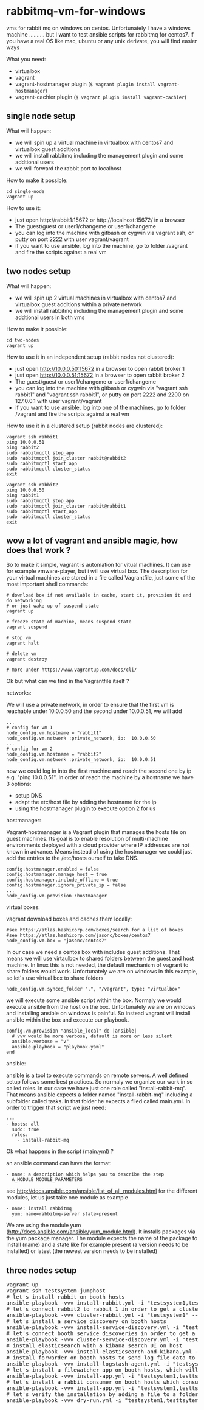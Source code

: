 # rabbitmq-vm-for-windows

vms for rabbit mq on windows on centos.
Unfortunately I have a windows machine .......... but I want to test ansible scripts for rabbitmq for centos7.
if you have a real OS like mac, ubuntu or any unix derivate, you will find easier ways

What you need:

* virtualbox
* vagrant
* vagrant-hostmanager plugin (`$ vagrant plugin install vagrant-hostmanager`)
* vagrant-cachier plugin (`$ vagrant plugin install vagrant-cachier`)

## single node setup

What will happen:

* we will spin up a virtual machine in virtualbox with centos7 and virtualbox guest additions
* we will install rabbitmq including the management plugin and some addtional users
* we will forward the rabbit port to localhost

How to make it possible:

    cd single-node
    vagrant up

How to use it:

* just open http://rabbit1:15672 or http://localhost:15672/ in a browser
* The guest/guest or user1/changeme or user1/changeme
* you can log into the machine with gitbash or cygwin via vagrant ssh, or putty on port 2222 with user vagrant/vagrant
* if you want to use ansible, log into the machine, go to folder /vagrant and fire the scripts against a real vm

## two nodes setup

What will happen:

* we will spin up 2 virtual machines in virtualbox with centos7 and virtualbox guest additions within a private network
* we will install rabbitmq including the management plugin and some addtional users in both vms

How to make it possible:

    cd two-nodes
    vagrant up

How to use it in an independent setup (rabbit nodes not clustered):

* just open http://10.0.0.50:15672 in a browser to open rabbit broker 1
* just open http://10.0.0.51:15672 in a browser to open rabbit broker 2
* The guest/guest or user1/changeme or user1/changeme
* you can log into the machine with gitbash or cygwin via "vagrant ssh rabbit1" and "vagrant ssh rabbit1", or putty on port 2222 and 2200 on 127.0.0.1 with user vagrant/vagrant
* if you want to use ansible, log into one of the machines, go to folder /vagrant and fire the scripts against a real vm

How to use it in a clustered setup (rabbit nodes are clustered):

    vagrant ssh rabbit1
    ping 10.0.0.51
    ping rabbit2
    sudo rabbitmqctl stop_app
    sudo rabbitmqctl join_cluster rabbit@rabbit2
    sudo rabbitmqctl start_app
    sudo rabbitmqctl cluster_status
    exit

    vagrant ssh rabbit2
    ping 10.0.0.50
    ping rabbit1
    sudo rabbitmqctl stop_app
    sudo rabbitmqctl join_cluster rabbit@rabbit1
    sudo rabbitmqctl start_app
    sudo rabbitmqctl cluster_status
    exit

## wow a lot of vagrant and ansible magic, how does that work ?

So to make it simple, vagrant is automation for vitual machines.
It can use for example vmware-player, but i will use virtual box.
The description for your virtual machines are stored in a file called Vagrantfile,
just some of the most important shell commands:

	# download box if not available in cache, start it, provision it and do networking
	# or just wake up of suspend state
	vagrant up

    # freeze state of machine, means suspend state
    vagrant suspend

    # stop vm
    vagrant halt

    # delete vm
    vagrant destroy

    # more under https://www.vagrantup.com/docs/cli/

Ok but what can we find in the Vagrantfile itself ?

networks:

We will use a private network, in order to ensure that the first vm is reachable under 10.0.0.50 and the second under 10.0.0.51, we will add

    ...
    # config for vm 1
    node_config.vm.hostname = "rabbit1"
    node_config.vm.network :private_network, ip:  10.0.0.50
    ...
    # config for vm 2
    node_config.vm.hostname = "rabbit2"
    node_config.vm.network :private_network, ip:  10.0.0.51

now we could log in into the first machine and reach the second one by ip e.g. "ping 10.0.0.51".
In order of reach the machine by a hostname we have 3 options:

* setup DNS
* adapt the etc/host file by adding the hostname for the ip
* using the hostmanager plugin to execute option 2 for us

hostmanager:

Vagrant-hostmanager is a Vagrant plugin that manages the hosts file on guest machines. Its goal is to enable resolution of multi-machine environments deployed with a cloud provider where IP addresses are not known in advance. Means instead of using the hostmanager we could just add the entries to the /etc/hosts ourself to fake DNS.

    config.hostmanager.enabled = false
    config.hostmanager.manage_host = true
    config.hostmanager.include_offline = true
    config.hostmanager.ignore_private_ip = false
    ...
    node_config.vm.provision :hostmanager

virtual boxes:

vagrant download boxes and caches them locally:

    #see https://atlas.hashicorp.com/boxes/search for a list of boxes
    #see https://atlas.hashicorp.com/jasonc/boxes/centos7
    node_config.vm.box = "jasonc/centos7"

In our case we need a centos box with includes guest additions.
That means we will use virtaulbox to shared folders between the guest and host machine.
In linux this is not needed, the default mechanism of vagrant to share folders would work.
Unfortunately we are on windows in this example, so let's use virtual box to share folders

    node_config.vm.synced_folder ".", "/vagrant", type: "virtualbox"

we will execute some ansible script within the box.
Normaly we would execute ansible from the host on the box.
Unfortunately we are on windows and installing ansible on windows is painful.
So instead vagrant will install ansible within the box and execute our playbook.

    config.vm.provision "ansible_local" do |ansible|
      # vvv would be more verbose, default is more or less silent
      ansible.verbose = "v"
      ansible.playbook = "playbook.yaml"
    end

ansible:

ansible is a tool to execute commands on remote servers.
A well defined setup follows some best practices.
So normaly we organize our work in so called roles.
In our case we have just one role called "install-rabbit-mq".
That means ansible expects a folder named "install-rabbit-mq" including a subfolder called tasks.
In that folder he expects a filed called main.yml. In order to trigger that script we just need:

    ---
    - hosts: all
      sudo: true
      roles:
        - install-rabbit-mq

Ok what happens in the script (main.yml) ?

an ansible command can have the format:

    - name: a description which helps you to describe the step
      A_MODULE MODULE_PARAMETERS

see http://docs.ansible.com/ansible/list_of_all_modules.html for the different modules, let us just take one module as example

    - name: install rabbitmq
      yum: name=rabbitmq-server state=present

We are using the module yum (http://docs.ansible.com/ansible/yum_module.html).
It installs packages via the yum package manager.
The module expects the name of the package to install (name) and a state like for example present (a version needs to be installed) or latest (the newest version needs to be installed)


## three nodes setup

<PRE>
vagrant up
vagrant ssh testsystem-jumphost
# let's install rabbit on booth hosts
ansible-playbook -vvv install-rabbit.yml -i "testsystem1,testtsytem2" -u vagrant -k
# let's connect rabbit2 to rabbit 1 in order to get a cluster
ansible-playbook -vvv cluster-rabbit.yml -i "testsystem1" --extra-vars "target=testsystem2"-u vagrant -k
# let's install a service discovery on booth hosts
ansible-playbook -vvv install-service-discovery.yml -i "testsystem1,testtsytem2" -u vagrant -k
# let's connect booth service discoveries in order to get a cluster
ansible-playbook -vvv cluster-service-discovery.yml -i "testsystem1" --extra-vars "sd1=testsystem1" --extra-vars "sd2=testsystem2" -u vagrant -k
# install elasticsearch with a kibana search UI on host
ansible-playbook -vvv install-elasticsearch-and-kibana.yml -i "testsystem1" -u vagrant -k
# install forwarder on booth hosts to send log file data to the elastic on host 1
ansible-playbook -vvv install-logstash-agent.yml -i "testsystem1,testsystem2" --extra-vars "output=testsystem1" u vagrant -k
# let's install a filewatcher app on booth hosts, which will put content of file in a specific folder into queue
ansible-playbook -vvv install-app.yml -i "testsystem1,testtsytem2" --extra-vars "app-name=filewatcher-dummy" -u vagrant -k
# let's install a rabbit consumer on booth hosts which consumes from queue and writes the file into a folder
ansible-playbook -vvv install-app.yml -i "testsystem1,testtsytem2" --extra-vars "app-name=rabbit-consumer-dummy" -u vagrant -k
# let's verify the installation by adding a file to a folder for the watcher and check that the consumer was receiving it
ansible-playbook -vvv dry-run.yml -i "testsystem1,testtsytem2"
</PRE>
